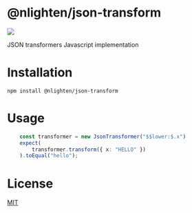 # @nlighten/json-transform

![](https://img.shields.io/npm/v/@nlighten/json-transform.svg)

JSON transformers Javascript implementation

# Installation

`npm install @nlighten/json-transform`

# Usage

```typescript
    const transformer = new JsonTransformer("$$lower:$.x")
    expect(
        transformer.transform({ x: "HELLO" })
    ).toEqual("hello");
```

# License
[MIT](./LICENSE)